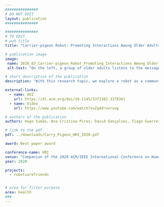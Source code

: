 ```yaml
---
###############
# DO NOT EDIT
layout: publication
###############

###############
# TO EDIT
# pub title
title: "Carrier-pigeon Robot: Promoting Interactions Among Older Adults in a Care Home"

# publication image
image:
 name: 2020_03_Carrier-pigeon_Robot_Promoting_Interactions_Among_Older_Adults_in_a_care_home.jpg
 alt-text: "On the left, a group of older adults listens to the message recorded by the other group (located in a different room) and transmitted by DASH. On the right, four of the custom snap-on blocks, used by participants to command the robot." # provide a short description for the image #a11y

# short description of the publication
description: "With this research topic, we explore a robot as a communication vehicle for older adults in care homes. We extend older people's actions and increase their communication through a robot traveling across the institution. This robot is programmable by older people using 3D printed, tangible blocks with default actions to build sequences. This way, people are in charge of the approach and interaction to perform with other people inside the institution. Besides the improvement in communication for the general people institutionalized, the technique showed to be promising for people with mobility impairments to extend their action range."

external-links:
  - name: DOI
    url: https://dl.acm.org/doi/10.1145/3371382.3378361
  - name: Video
    url: https://www.youtube.com/watch?v=Zq4druvrvug

# authors of the publication
authors: Hugo Simão, Ana Cristina Pires, David Gonçalves, Tiago Guerreiro

# link to the pdf
pdf: ../downloads/Carry_Pigeon_HRI_2020.pdf

award: Best paper award

conference-name: HRI
venue: "Companion of the 2020 ACM/IEEE International Conference on Human-Robot Interaction (HRI '20 Companion)"
year: 2020

projects:
  - robotsarefriends


# area for filter purpose
area: health
###
---
```

